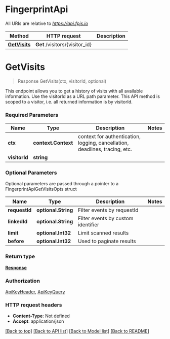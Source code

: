 # FingerprintApi

All URIs are relative to *https://api.fpjs.io*

Method | HTTP request | Description
------------- | ------------- | -------------
[**GetVisits**](FingerprintApi.md#GetVisits) | **Get** /visitors/{visitor_id} | 

# **GetVisits**
> Response GetVisits(ctx, visitorId, optional)


This endpoint allows you to get a history of visits with all available information. Use the visitorId as a URL path parameter. This API method is scoped to a visitor, i.e. all returned information is by visitorId.

### Required Parameters

Name | Type | Description  | Notes
------------- | ------------- | ------------- | -------------
 **ctx** | **context.Context** | context for authentication, logging, cancellation, deadlines, tracing, etc.
  **visitorId** | **string**|  | 
 

### Optional Parameters
Optional parameters are passed through a pointer to a FingerprintApiGetVisitsOpts struct

Name | Type | Description  | Notes
------------- | ------------- | ------------- | -------------
 **requestId** | **optional.String**| Filter events by requestId | 
 **linkedId** | **optional.String**| Filter events by custom identifier | 
 **limit** | **optional.Int32**| Limit scanned results | 
 **before** | **optional.Int32**| Used to paginate results | 

### Return type

[**Response**](Response.md)

### Authorization

[ApiKeyHeader](../README.md#ApiKeyHeader), [ApiKeyQuery](../README.md#ApiKeyQuery)

### HTTP request headers

 - **Content-Type**: Not defined
 - **Accept**: application/json

[[Back to top]](#) [[Back to API list]](../README.md#documentation-for-api-endpoints) [[Back to Model list]](../README.md#documentation-for-models) [[Back to README]](../README.md)

